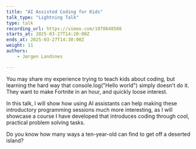 ```yaml
---
title: "AI Assisted Coding for Kids"
talk_type: "Lightning Talk"
type: talk
recording_url: https://vimeo.com/1070648508
starts_at: 2025-03-27T14:20:00Z
ends_at: 2025-03-27T14:30:00Z
weight: 11
authors:
    - Jørgen Landsnes

---
```

You may share my experience trying to teach kids about coding, but learning the hard way that console.log("Hello world") simply doesn't do it. They want to make Fortnite in an hour, and quickly loose interest.

In this talk, I will show how using AI assistants can help making these introductory programming sessions much more interesting, as I will showcase a course I have developed that introduces coding through cool, practical problem solving tasks.

Do you know how many ways a ten-year-old can find to get off a deserted island?
